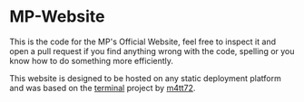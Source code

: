 # MP-Website

This is the code for the MP's Official Website, feel free to inspect it and open a pull request if you find anything wrong with the code, spelling or you know how to do something more efficiently.

This website is designed to be hosted on any static deployment platform and was based on the [terminal](https://github.com/m4tt72/terminal) project by [m4tt72](https://github.com/m4tt72).
